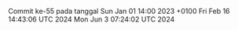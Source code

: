 Commit ke-55 pada tanggal Sun Jan 01 14:00 2023 +0100
Fri Feb 16 14:43:06 UTC 2024
Mon Jun  3 07:24:02 UTC 2024
